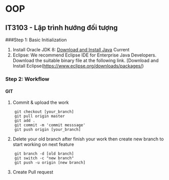 # OOP
## IT3103 - Lập trình hướng đối tượng

###Step 1: Basic Initialization
1.	Install Oracle JDK 8: [Download and Install Java](https://www.java.com/en/) Current
2.  Eclipse: We recommend Eclipse IDE for Enterprise Java Developers. Download the suitable binary file at the following link. [Download and Install Eclipse(https://www.eclipse.org/downloads/packages/)

### Step 2: Workflow 
 #### GIT
 1. Commit & upload the work
```
    git checkout [your_branch]
    git pull origin master
    git add .
    git commit -m 'commit messsage'
    git push origin [your_branch]
```
 2. Delete your old branch after finish your work then create new branch to start working on next feature
```
    git branch -d [old branch]
    git switch -c "new branch"
    git push -u origin [new branch]
```
 3. Create Pull request
